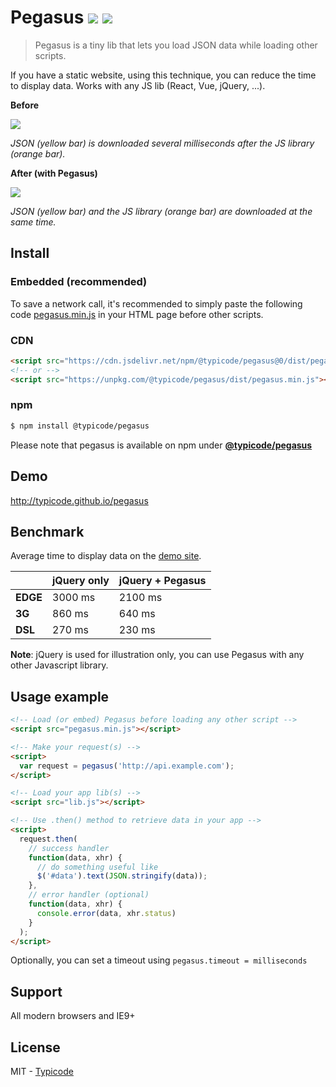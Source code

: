 # Pegasus [![](https://badge.fury.io/js/%40typicode%2Fpegasus.svg)](https://www.npmjs.com/package/@typicode/pegasus) ![](https://badge-size.herokuapp.com/typicode/pegasus/master/dist/pegasus.min.js.svg?compression=gzip)

> Pegasus is a tiny lib that lets you load JSON data while loading other scripts.

If you have a static website, using this technique, you can reduce the time to display data. Works with any JS lib (React, Vue, jQuery, ...).

__Before__

[![](http://i.imgur.com/ves4uIf.png)](http://typicode.github.io/pegasus/)

_JSON (yellow bar) is downloaded several milliseconds after the JS library (orange bar)._

__After (with Pegasus)__

[![](http://i.imgur.com/8sVBtnB.png)](http://typicode.github.io/pegasus/)

_JSON (yellow bar) and the JS library (orange bar) are downloaded at the same time._

## Install

### Embedded (recommended)

To save a network call, it's recommended to simply paste the following code [pegasus.min.js](https://github.com/typicode/pegasus/blob/master/dist/pegasus.min.js) in your HTML page before other scripts.

### CDN



```html
<script src="https://cdn.jsdelivr.net/npm/@typicode/pegasus@0/dist/pegasus.min.js"></script>
<!-- or -->
<script src="https://unpkg.com/@typicode/pegasus/dist/pegasus.min.js"></script>
```

### npm

```bash
$ npm install @typicode/pegasus
```

Please note that pegasus is available on npm under __[@typicode/pegasus](https://www.npmjs.com/package/@typicode/pegasus)__

## Demo

http://typicode.github.io/pegasus

## Benchmark

Average time to display data on the [demo site](http://typicode.github.io/pegasus).

|             | jQuery only  | jQuery + Pegasus  |
|:------------|:-------------|:------------------|
|__EDGE__     | 3000 ms      | 2100 ms           |
|__3G__       | 860 ms       | 640 ms            |
|__DSL__      | 270 ms       | 230 ms            |

__Note__: jQuery is used for illustration only, you can use Pegasus with any other Javascript library.

## Usage example

```html
<!-- Load (or embed) Pegasus before loading any other script -->
<script src="pegasus.min.js"></script>

<!-- Make your request(s) -->
<script>
  var request = pegasus('http://api.example.com');
</script>

<!-- Load your app lib(s) -->
<script src="lib.js"></script>

<!-- Use .then() method to retrieve data in your app -->
<script>
  request.then(
    // success handler
    function(data, xhr) {
      // do something useful like
      $('#data').text(JSON.stringify(data));
    },
    // error handler (optional)
    function(data, xhr) {
      console.error(data, xhr.status)
    }
  );
</script>
```

Optionally, you can set a timeout using `pegasus.timeout = milliseconds`

## Support

All modern browsers and IE9+

## License

MIT - [Typicode](https://github.com/typicode)
